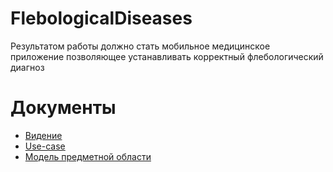 # FlebologicalDiseases

Результатом работы должно стать мобильное медицинское приложение позволяющее устанавливать корректный флебологический диагноз 

# Документы
* [Видение](Documents/Vision.md)
* [Use-case](Documents/UseCase.jpg)
* [Модель предметной области](Documents/Model.jpg)

